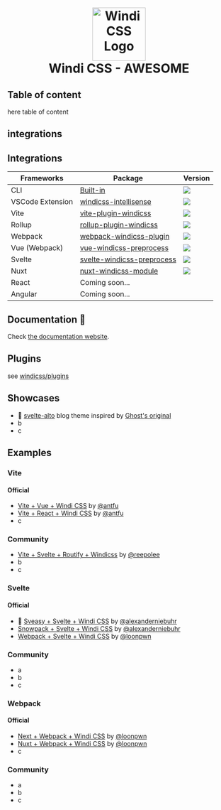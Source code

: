 [website]: https://windicss.netlify.app
<h1 align="center">
<a href="https://github.com/windicss/windicss/wiki">
  <img src="https://windicss.netlify.app/assets/logo.svg" alt="Windi CSS Logo" height="120" width="120"/><br>
</a>
  Windi CSS - AWESOME
</h1>

## Table of content

here table of content

## integrations

## Integrations

| Frameworks | Package | Version |
| --- | --- | --- |
| CLI | [Built-in](https://windicss.netlify.app/guide/cli) | ![](https://img.shields.io/npm/v/windicss?label=&color=0EA5E9) |
| VSCode Extension | [windicss-intellisense](https://github.com/windicss/windicss-intellisense) | ![](https://img.shields.io/visual-studio-marketplace/v/voorjaar.windicss-intellisense.svg?label=&color=1388bd) |
| Vite | [vite-plugin-windicss](https://github.com/windicss/vite-plugin-windicss) | ![](https://img.shields.io/npm/v/vite-plugin-windicss?label=&color=0EA5E9) |
| Rollup | [rollup-plugin-windicss](https://github.com/windicss/vite-plugin-windicss/tree/main/packages/rollup-plugin-windicss) | ![](https://img.shields.io/npm/v/rollup-plugin-windicss?label=&color=1388bd) |
| Webpack | [webpack-windicss-plugin](https://github.com/windicss/webpack-windicss-plugin) | ![](https://img.shields.io/npm/v/webpack-windicss-plugin?label=&color=1388bd) |
| Vue (Webpack) | [vue-windicss-preprocess](https://github.com/windicss/vue-windicss-preprocess) | ![](https://img.shields.io/npm/v/vue-windicss-preprocess?label=&color=0EA5E9) |
| Svelte | [svelte-windicss-preprocess](https://github.com/windicss/svelte-windicss-preprocess) | ![](https://img.shields.io/npm/v/svelte-windicss-preprocess?label=&color=1388bd) |
| Nuxt | [nuxt-windicss-module](https://github.com/windicss/nuxt-windicss-module) | ![](https://img.shields.io/npm/v/nuxt-windicss-module?label=&color=1388bd) |
| React | Coming soon... | |
| Angular | Coming soon... | |

## Documentation 📖

Check [the documentation website][website].


## Plugins
see [windicss/plugins](https://github.com/windicss)

## Showcases

- 🚧 [svelte-alto](https://github.com/alexanderniebuhr/svelte-alto) blog theme inspired by [Ghost's original](https://github.com/TryGhost/Alto)
- b
- c

## Examples
### Vite

#### Official

- [Vite + Vue + Windi CSS](https://github.com/windicss/vite-plugin-windicss/tree/main/examples/vue) by [@antfu](https://github.com/antfu)
- [Vite + React + Windi CSS](https://github.com/windicss/vite-plugin-windicss/tree/main/examples/react) by [@antfu](https://github.com/antfu)
- c

### Community

 - [Vite + Svelte + Routify + Windicss](https://github.com/reepolee/svelte-routify-windi-vite) by [@reepolee](https://github.com/reepolee)
 - b
 - c

### Svelte

#### Official

- 🚧 [Sveasy + Svelte + Windi CSS](https://github.com/alexanderniebuhr/svelte-sveasy-windicss) by [@alexanderniebuhr](https://github.com/alexanderniebuhr)
- [Snowpack + Svelte + Windi CSS](https://github.com/windicss/svelte-windicss-preprocess/tree/main/example/snowpack) by [@alexanderniebuhr](https://github.com/alexanderniebuhr)
- [Webpack + Svelte + Windi CSS](https://github.com/windicss/webpack-windicss-plugin/tree/master/example/svelte) by [@loonpwn](https://github.com/loonpwn)

### Community

 - a
 - b
 - c

### Webpack

#### Official

- [Next + Webpack + Windi CSS](https://github.com/windicss/webpack-windicss-plugin/tree/master/example/next) by [@loonpwn](https://github.com/loonpwn)
- [Nuxt + Webpack + Windi CSS](https://github.com/windicss/webpack-windicss-plugin/tree/master/example/nuxt) by [@loonpwn](https://github.com/loonpwn)
- c

### Community

 - a
 - b
 - c